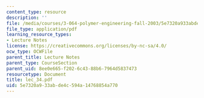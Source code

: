 ```yaml
---
content_type: resource
description: ''
file: /media/courses/3-064-polymer-engineering-fall-2003/5e7320a933abde4c594a14768854a770_lec_34.pdf
file_type: application/pdf
learning_resource_types:
- Lecture Notes
license: https://creativecommons.org/licenses/by-nc-sa/4.0/
ocw_type: OCWFile
parent_title: Lecture Notes
parent_type: CourseSection
parent_uid: 8ee0e665-f202-6c43-88b6-7964d5837473
resourcetype: Document
title: lec_34.pdf
uid: 5e7320a9-33ab-de4c-594a-14768854a770
---
```

